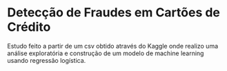 # Detecção de Fraudes em Cartões de Crédito
Estudo feito a partir de um csv obtido através do Kaggle onde realizo uma análise exploratória e construção de um modelo de machine learning usando regressão logística.

